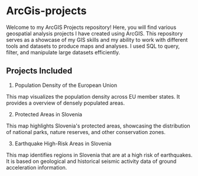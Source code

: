 # ArcGis-projects
Welcome to my ArcGIS Projects repository! Here, you will find various geospatial analysis projects I have created using ArcGIS. This repository serves as a showcase of my GIS skills and my ability to work with different tools and datasets to produce maps and analyses. I used SQL to query, filter, and manipulate large datasets efficiently.

## Projects Included

1. Population Density of the European Union

This map visualizes the population density across EU member states. It provides a overview of densely populated areas.

2. Protected Areas in Slovenia

This map highlights Slovenia's protected areas, showcasing the distribution of national parks, nature reserves, and other conservation zones.

3. Earthquake High-Risk Areas in Slovenia

This map identifies regions in Slovenia that are at a high risk of earthquakes. It is based on geological and historical seismic activity data of ground acceleration information.
